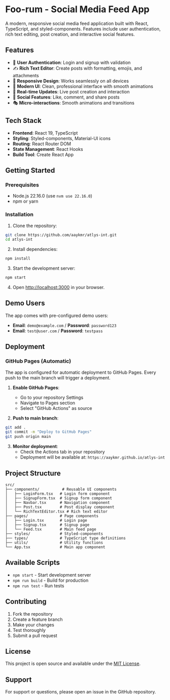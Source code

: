 # Foo-rum - Social Media Feed App

A modern, responsive social media feed application built with React, TypeScript, and styled-components. Features include user authentication, rich text editing, post creation, and interactive social features.

## Features

- 🔐 **User Authentication**: Login and signup with validation
- ✍️ **Rich Text Editor**: Create posts with formatting, emojis, and attachments
- 📱 **Responsive Design**: Works seamlessly on all devices
- 🎨 **Modern UI**: Clean, professional interface with smooth animations
- 🔄 **Real-time Updates**: Live post creation and interaction
- 💬 **Social Features**: Like, comment, and share posts
- 🎭 **Micro-interactions**: Smooth animations and transitions

## Tech Stack

- **Frontend**: React 19, TypeScript
- **Styling**: Styled-components, Material-UI icons
- **Routing**: React Router DOM
- **State Management**: React Hooks
- **Build Tool**: Create React App

## Getting Started

### Prerequisites

- Node.js 22.16.0 (use `nvm use 22.16.0`)
- npm or yarn

### Installation

1. Clone the repository:

```bash
git clone https://github.com/aaykmr/atlys-int.git
cd atlys-int
```

2. Install dependencies:

```bash
npm install
```

3. Start the development server:

```bash
npm start
```

4. Open [http://localhost:3000](http://localhost:3000) in your browser.

## Demo Users

The app comes with pre-configured demo users:

- **Email**: `demo@example.com` / **Password**: `password123`
- **Email**: `test@user.com` / **Password**: `testpass`

## Deployment

### GitHub Pages (Automatic)

The app is configured for automatic deployment to GitHub Pages. Every push to the main branch will trigger a deployment.

1. **Enable GitHub Pages**:

   - Go to your repository Settings
   - Navigate to Pages section
   - Select "GitHub Actions" as source

2. **Push to main branch**:

```bash
git add .
git commit -m "Deploy to GitHub Pages"
git push origin main
```

3. **Monitor deployment**:
   - Check the Actions tab in your repository
   - Deployment will be available at: `https://aaykmr.github.io/atlys-int`

## Project Structure

```
src/
├── components/          # Reusable UI components
│   ├── LoginForm.tsx   # Login form component
│   ├── SignupForm.tsx  # Signup form component
│   ├── Navbar.tsx      # Navigation component
│   ├── Post.tsx        # Post display component
│   └── RichTextEditor.tsx # Rich text editor
├── pages/              # Page components
│   ├── Login.tsx       # Login page
│   ├── Signup.tsx      # Signup page
│   └── Feed.tsx        # Main feed page
├── styles/             # Styled-components
├── types/              # TypeScript type definitions
├── utils/              # Utility functions
└── App.tsx             # Main app component
```

## Available Scripts

- `npm start` - Start development server
- `npm run build` - Build for production
- `npm run test` - Run tests

## Contributing

1. Fork the repository
2. Create a feature branch
3. Make your changes
4. Test thoroughly
5. Submit a pull request

## License

This project is open source and available under the [MIT License](LICENSE).

## Support

For support or questions, please open an issue in the GitHub repository.
